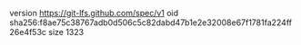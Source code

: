 version https://git-lfs.github.com/spec/v1
oid sha256:f8ae75c38767adb0d506c5c82dabd47b1e2e32008e67f1781fa224ff26e4f53c
size 1323

